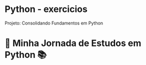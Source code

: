 # Python - exercicios
Projeto: Consolidando Fundamentos em Python
# 🐍 Minha Jornada de Estudos em Python 📚
